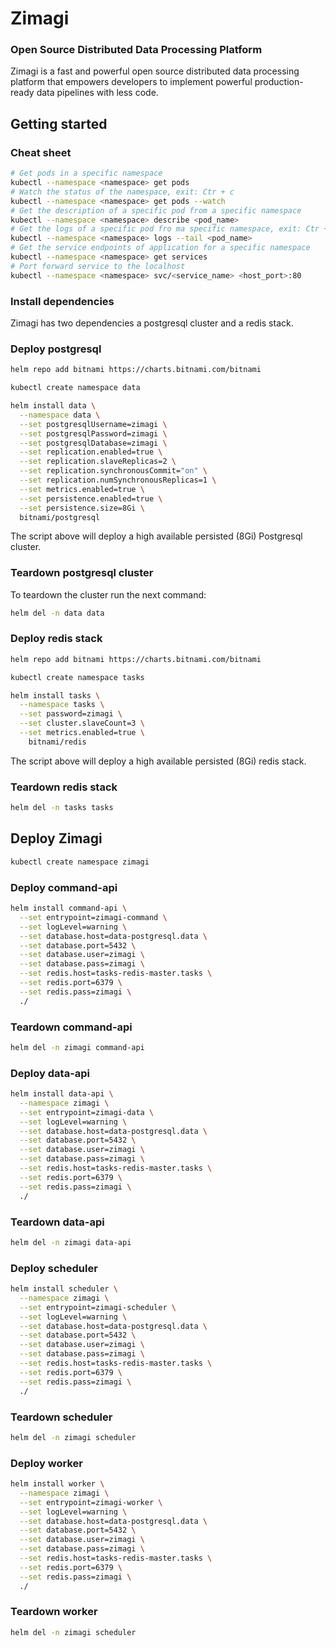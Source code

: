 # Zimagi

### Open Source Distributed Data Processing Platform

Zimagi is a fast and powerful open source distributed data processing platform that empowers developers to implement powerful production-ready data pipelines with less code.

## Getting started

### Cheat sheet
```bash
# Get pods in a specific namespace
kubectl --namespace <namespace> get pods
# Watch the status of the namespace, exit: Ctr + c
kubectl --namespace <namespace> get pods --watch
# Get the description of a specific pod from a specific namespace
kubectl --namespace <namespace> describe <pod_name>
# Get the logs of a specific pod fro ma specific namespace, exit: Ctr + c
kubectl --namespace <namespace> logs --tail <pod_name>
# Get the service endpoints of application for a specific namespace
kubectl --namespace <namespace> get services
# Port forward service to the localhost
kubectl --namespace <namespace> svc/<service_name> <host_port>:80
```

### Install dependencies
Zimagi has two dependencies a postgresql cluster and a redis stack.

### Deploy postgresql

```bash
helm repo add bitnami https://charts.bitnami.com/bitnami

kubectl create namespace data

helm install data \
  --namespace data \
  --set postgresqlUsername=zimagi \
  --set postgresqlPassword=zimagi \
  --set postgresqlDatabase=zimagi \
  --set replication.enabled=true \
  --set replication.slaveReplicas=2 \
  --set replication.synchronousCommit="on" \
  --set replication.numSynchronousReplicas=1 \
  --set metrics.enabled=true \
  --set persistence.enabled=true \
  --set persistence.size=8Gi \
  bitnami/postgresql
```
The script above will deploy a high available persisted (8Gi) Postgresql cluster.

### Teardown postgresql cluster
To teardown the cluster run the next command:
```bash
helm del -n data data
```

### Deploy redis stack
```bash
helm repo add bitnami https://charts.bitnami.com/bitnami

kubectl create namespace tasks

helm install tasks \
  --namespace tasks \
  --set password=zimagi \
  --set cluster.slaveCount=3 \
  --set metrics.enabled=true \
    bitnami/redis
```
The script above will deploy a high available persisted (8Gi) redis stack.

### Teardown redis stack
```bash
helm del -n tasks tasks
```

## Deploy Zimagi
```bash
kubectl create namespace zimagi
```

### Deploy command-api
```bash
helm install command-api \
  --set entrypoint=zimagi-command \
  --set logLevel=warning \
  --set database.host=data-postgresql.data \
  --set database.port=5432 \
  --set database.user=zimagi \
  --set database.pass=zimagi \
  --set redis.host=tasks-redis-master.tasks \
  --set redis.port=6379 \
  --set redis.pass=zimagi \
  ./
```

### Teardown command-api
```bash
helm del -n zimagi command-api
```

### Deploy data-api
```bash
helm install data-api \
  --namespace zimagi \
  --set entrypoint=zimagi-data \
  --set logLevel=warning \
  --set database.host=data-postgresql.data \
  --set database.port=5432 \
  --set database.user=zimagi \
  --set database.pass=zimagi \
  --set redis.host=tasks-redis-master.tasks \
  --set redis.port=6379 \
  --set redis.pass=zimagi \
  ./
```

### Teardown data-api
```bash
helm del -n zimagi data-api
```

### Deploy scheduler
```bash
helm install scheduler \
  --namespace zimagi \
  --set entrypoint=zimagi-scheduler \
  --set logLevel=warning \
  --set database.host=data-postgresql.data \
  --set database.port=5432 \
  --set database.user=zimagi \
  --set database.pass=zimagi \
  --set redis.host=tasks-redis-master.tasks \
  --set redis.port=6379 \
  --set redis.pass=zimagi \
  ./
```

### Teardown scheduler
```bash
helm del -n zimagi scheduler
```

### Deploy worker
```bash
helm install worker \
  --namespace zimagi \
  --set entrypoint=zimagi-worker \
  --set logLevel=warning \
  --set database.host=data-postgresql.data \
  --set database.port=5432 \
  --set database.user=zimagi \
  --set database.pass=zimagi \
  --set redis.host=tasks-redis-master.tasks \
  --set redis.port=6379 \
  --set redis.pass=zimagi \
  ./
```

### Teardown worker
```bash
helm del -n zimagi scheduler
```
